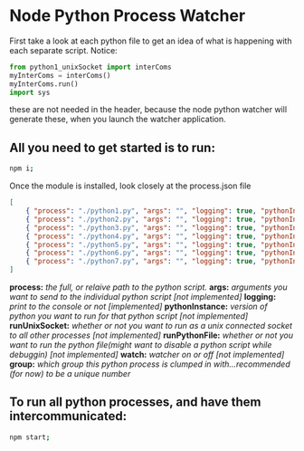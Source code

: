 # Node Python Process Watcher

First take a look at each python file to get an idea of what is happening with each separate script.
Notice:

```python
from python1_unixSocket import interComs
myInterComs = interComs()
myInterComs.run()
import sys
```

these are not needed in the header, because the node python watcher will generate these, when you launch the watcher application.



## All you need to get started is to run:

```bash
npm i;
```

Once the module is installed, look closely at the process.json file

```json
[
    { "process": "./python1.py", "args": "", "logging": true, "pythonInstance": "python", "runUnixSocket": true, "runPythonFile": true, "watch": true, "group": 0  },
    { "process": "./python2.py", "args": "", "logging": true, "pythonInstance": "python", "runUnixSocket": true, "runPythonFile": true, "watch": true, "group": 1  },
    { "process": "./python3.py", "args": "", "logging": true, "pythonInstance": "python", "runUnixSocket": true, "runPythonFile": true, "watch": true, "group": 2  },
    { "process": "./python4.py", "args": "", "logging": true, "pythonInstance": "python", "runUnixSocket": true, "runPythonFile": true, "watch": true, "group": 3  },
    { "process": "./python5.py", "args": "", "logging": true, "pythonInstance": "python", "runUnixSocket": true, "runPythonFile": true, "watch": true, "group": 4  },
    { "process": "./python6.py", "args": "", "logging": true, "pythonInstance": "python", "runUnixSocket": true, "runPythonFile": true, "watch": true, "group": 5  },
    { "process": "./python7.py", "args": "", "logging": true, "pythonInstance": "python", "runUnixSocket": true, "runPythonFile": true, "watch": true, "group": 6  }
]
```

**process:** *the full, or relaive path to the python script.*
**args:** *arguments you want to send to the individual python script [not implemented]*
**logging:** *print to the console or not [implemented]*
**pythonInstance:** *version of python you want to run for that python script [not implemented]*
**runUnixSocket:** *whether or not you want to run as a unix connected socket to all other processes [not implemented]*
**runPythonFile:** *whether or not you want to run the python file(might want to disable a python script while debuggin) [not implemented]*
**watch:** *watcher on or off [not implemented]*
**group:** *which group this python process is clumped in with...recommended (for now) to be a unique number*


## To run all python processes, and have them intercommunicated:

```bash
npm start;
```